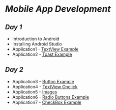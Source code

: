 # *Mobile App Development* 

## *Day 1*
* Introduction to Android
* Installing Android Studio
* Application1 - [TextView Example](https://github.com/darsigangothri06/MobileAppDevelopment/tree/App1)
* Application2 - [Toast Example](https://github.com/darsigangothri06/MobileAppDevelopment/tree/App2)

## *Day 2*
* Application3 - [Button Example](https://github.com/darsigangothri06/MobileAppDevelopment/tree/App3)
* Application4 - [TextView Onclick](https://github.com/darsigangothri06/MobileAppDevelopment/tree/App4)
* Application5 - [Images](https://github.com/darsigangothri06/MobileAppDevelopment/tree/App5)
* Application6 - [Radio Buttons Example]()
* Application7 - [CheckBox Example]()
